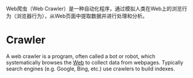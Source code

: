 Web爬虫（Web Crawler）是一种自动化程序，通过模拟人类在Web上的浏览行为（浏览器行为），从Web页面中提取数据并进行处理和分析。




# Crawler

A web crawler is a program, often called a bot or robot, which systematically browses the [Web](https://developer.mozilla.org/en-US/docs/Glossary/World_Wide_Web) to collect data from webpages. Typically search engines (e.g. Google, Bing, etc.) use crawlers to build indexes.